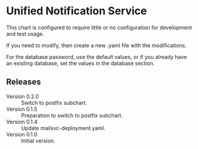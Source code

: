 Unified Notification Service
============================

This chart is configured to require little or no configuration for development and test usage.

If you need to modify, then create a new .yaml file with the modifications.

For the database password, use the default values, or if you already have an existing database,
set the values in the database section.

## Releases

<dl>

  <dt>Version 0.2.0</dt>
  <dd>Switch to postfix subchart.</dd>

  <dt>Version 0.1.5</dt>
  <dd>Preparation to switch to postfix subchart.</dd>

  <dt>Version 0.1.4</dt>
  <dd>Update mailsvc-deployment.yaml.</dd>

  <dt>Version 0.1.0</dt>
  <dd>Initial version.</dd>

</dl>

